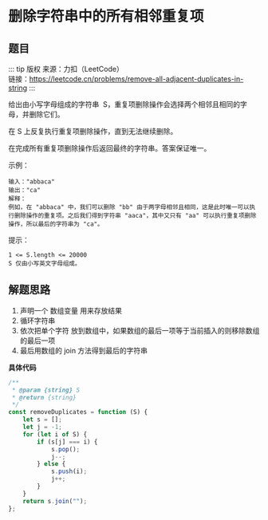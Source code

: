 # 删除字符串中的所有相邻重复项

## 题目

::: tip 版权
来源：力扣（LeetCode）<br>
链接：https://leetcode.cn/problems/remove-all-adjacent-duplicates-in-string
:::

给出由小写字母组成的字符串  S，重复项删除操作会选择两个相邻且相同的字母，并删除它们。

在 S 上反复执行重复项删除操作，直到无法继续删除。

在完成所有重复项删除操作后返回最终的字符串。答案保证唯一。

示例：

```
输入："abbaca"
输出："ca"
解释：
例如，在 "abbaca" 中，我们可以删除 "bb" 由于两字母相邻且相同，这是此时唯一可以执行删除操作的重复项。之后我们得到字符串 "aaca"，其中又只有 "aa" 可以执行重复项删除操作，所以最后的字符串为 "ca"。
```

提示：

```
1 <= S.length <= 20000
S 仅由小写英文字母组成。
```

## 解题思路

1. 声明一个 数组变量 用来存放结果
2. 循环字符串
3. 依次把单个字符 放到数组中，如果数组的最后一项等于当前插入的则移除数组的最后一项
4. 最后用数组的 join 方法得到最后的字符串

**具体代码**

```js
/**
 * @param {string} S
 * @return {string}
 */
const removeDuplicates = function (S) {
    let s = [];
    let j = -1;
    for (let i of S) {
        if (s[j] === i) {
            s.pop();
            j--;
        } else {
            s.push(i);
            j++;
        }
    }
    return s.join("");
};
```
